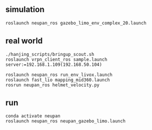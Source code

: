 ## simulation
```
roslaunch neupan_ros gazebo_limo_env_complex_20.launch
```

## real world
```
./hanjing_scripts/bringup_scout.sh
roslaunch vrpn_client_ros sample.launch server:=192.168.1.109(192.168.50.104)
```
```
roslaunch neupan_ros run_env_livox.launch
roslaunch fast_lio mapping_mid360.launch
rosrun neupan_ros helmet_velocity.py
```
## run
```
conda activate neupan
roslaunch neupan_ros neupan_gazebo_limo.launch
```